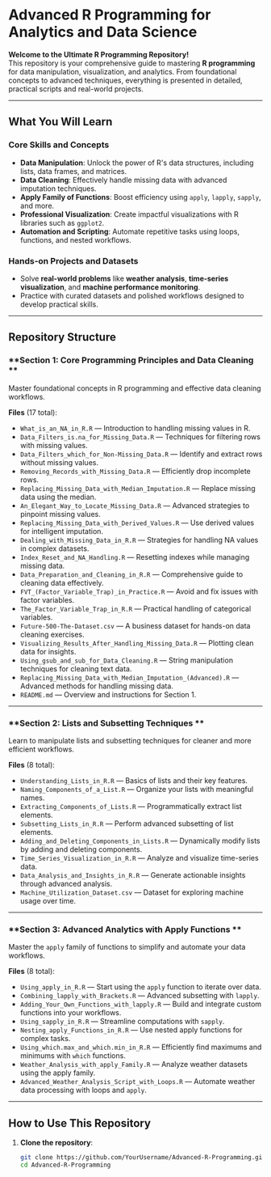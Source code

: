 #  Advanced R Programming for Analytics and Data Science   

 **Welcome to the Ultimate R Programming Repository!**  
This repository is your comprehensive guide to mastering **R programming** for data manipulation, visualization, and analytics. From foundational concepts to advanced techniques, everything is presented in detailed, practical scripts and real-world projects.   

---

##  **What You Will Learn**  

###  **Core Skills and Concepts**  
- **Data Manipulation**: Unlock the power of R's data structures, including lists, data frames, and matrices.  
- **Data Cleaning**: Effectively handle missing data with advanced imputation techniques.  
- **Apply Family of Functions**: Boost efficiency using `apply`, `lapply`, `sapply`, and more.  
- **Professional Visualization**: Create impactful visualizations with R libraries such as `ggplot2`.  
- **Automation and Scripting**: Automate repetitive tasks using loops, functions, and nested workflows.  

###  **Hands-on Projects and Datasets**  
- Solve **real-world problems** like **weather analysis**, **time-series visualization**, and **machine performance monitoring**.  
- Practice with curated datasets and polished workflows designed to develop practical skills.  

---

##  **Repository Structure**  

### **Section 1: Core Programming Principles and Data Cleaning **  
Master foundational concepts in R programming and effective data cleaning workflows.  

 **Files** (17 total):  
- `What_is_an_NA_in_R.R` — Introduction to handling missing values in R.  
- `Data_Filters_is.na_for_Missing_Data.R` — Techniques for filtering rows with missing values.  
- `Data_Filters_which_for_Non-Missing_Data.R` — Identify and extract rows without missing values.  
- `Removing_Records_with_Missing_Data.R` — Efficiently drop incomplete rows.  
- `Replacing_Missing_Data_with_Median_Imputation.R` — Replace missing data using the median.  
- `An_Elegant_Way_to_Locate_Missing_Data.R` — Advanced strategies to pinpoint missing values.  
- `Replacing_Missing_Data_with_Derived_Values.R` — Use derived values for intelligent imputation.  
- `Dealing_with_Missing_Data_in_R.R` — Strategies for handling NA values in complex datasets.  
- `Index_Reset_and_NA_Handling.R` — Resetting indexes while managing missing data.  
- `Data_Preparation_and_Cleaning_in_R.R` — Comprehensive guide to cleaning data effectively.  
- `FVT_(Factor_Variable_Trap)_in_Practice.R` — Avoid and fix issues with factor variables.  
- `The_Factor_Variable_Trap_in_R.R` — Practical handling of categorical variables.  
- `Future-500-The-Dataset.csv` — A business dataset for hands-on data cleaning exercises.  
- `Visualizing_Results_After_Handling_Missing_Data.R` — Plotting clean data for insights.  
- `Using_gsub_and_sub_for_Data_Cleaning.R` — String manipulation techniques for cleaning text data.  
- `Replacing_Missing_Data_with_Median_Imputation_(Advanced).R` — Advanced methods for handling missing data.  
- `README.md` — Overview and instructions for Section 1.  

---

### **Section 2: Lists and Subsetting Techniques **  
Learn to manipulate lists and subsetting techniques for cleaner and more efficient workflows.  

 **Files** (8 total):  
- `Understanding_Lists_in_R.R` — Basics of lists and their key features.  
- `Naming_Components_of_a_List.R` — Organize your lists with meaningful names.  
- `Extracting_Components_of_Lists.R` — Programmatically extract list elements.  
- `Subsetting_Lists_in_R.R` — Perform advanced subsetting of list elements.  
- `Adding_and_Deleting_Components_in_Lists.R` — Dynamically modify lists by adding and deleting components.  
- `Time_Series_Visualization_in_R.R` — Analyze and visualize time-series data.  
- `Data_Analysis_and_Insights_in_R.R` — Generate actionable insights through advanced analysis.  
- `Machine_Utilization_Dataset.csv` — Dataset for exploring machine usage over time.  

---

### **Section 3: Advanced Analytics with Apply Functions **  
Master the `apply` family of functions to simplify and automate your data workflows.  

 **Files** (8 total):  
- `Using_apply_in_R.R` — Start using the `apply` function to iterate over data.  
- `Combining_lapply_with_Brackets.R` — Advanced subsetting with `lapply`.  
- `Adding_Your_Own_Functions_with_lapply.R` — Build and integrate custom functions into your workflows.  
- `Using_sapply_in_R.R` — Streamline computations with `sapply`.  
- `Nesting_apply_Functions_in_R.R` — Use nested apply functions for complex tasks.  
- `Using_which.max_and_which.min_in_R.R` — Efficiently find maximums and minimums with `which` functions.  
- `Weather_Analysis_with_apply_Family.R` — Analyze weather datasets using the apply family.  
- `Advanced_Weather_Analysis_Script_with_Loops.R` — Automate weather data processing with loops and `apply`.  

---

##  **How to Use This Repository**  

1. **Clone the repository**:  
   ```bash
   git clone https://github.com/YourUsername/Advanced-R-Programming.git  
   cd Advanced-R-Programming  
